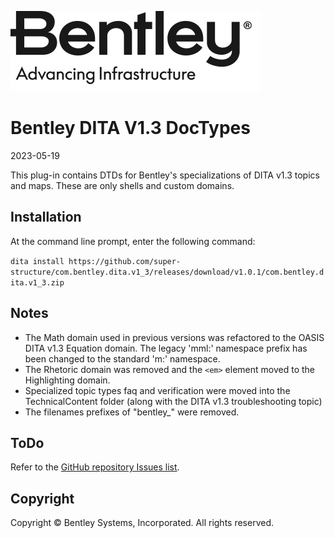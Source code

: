 ![Bentley logo](image/Bentley_logo.svg)
# Bentley DITA V1.3 DocTypes

2023-05-19

This plug-in contains DTDs for Bentley's specializations of DITA v1.3 topics and maps. These are only shells and custom domains. 

## Installation

At the command line prompt, enter the following command:

```dita install https://github.com/super-structure/com.bentley.dita.v1_3/releases/download/v1.0.1/com.bentley.dita.v1_3.zip```

## Notes

* The Math domain used in previous versions was refactored to the OASIS DITA v1.3 Equation domain. The legacy 'mml:' namespace prefix has been changed to the standard 'm:' namespace.
* The Rhetoric domain was removed and the `<em>` element moved to the Highlighting domain.
* Specialized topic types faq and verification were moved into the TechnicalContent folder (along with the DITA v1.3 troubleshooting topic)
* The filenames prefixes of "bentley_" were removed.

## ToDo

Refer to the [GitHub repository Issues list](https://github.com/super-structure/com.bentley.dita.v1_3/issues).

## Copyright

Copyright © Bentley Systems, Incorporated. All rights reserved.